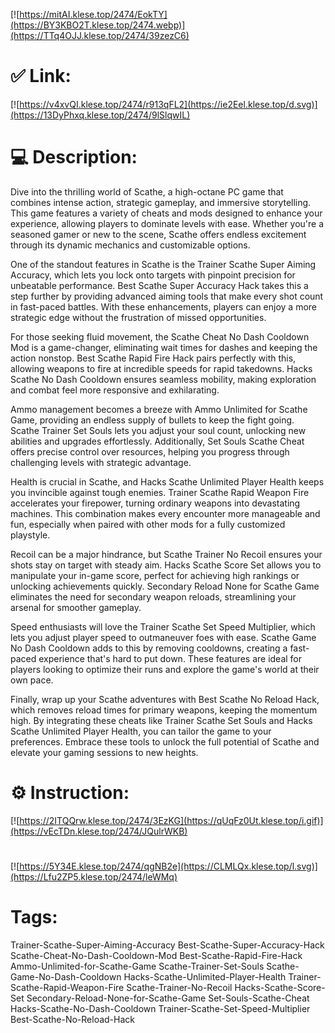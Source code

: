 [![https://mitAI.klese.top/2474/EokTY](https://BY3KBO2T.klese.top/2474.webp)](https://TTq4OJJ.klese.top/2474/39zezC6)
# ✅ Link:
[![https://v4xvQI.klese.top/2474/r913qFL2](https://ie2Eel.klese.top/d.svg)](https://13DyPhxq.klese.top/2474/9lSlqwIL)
# 💻 Description:
Dive into the thrilling world of Scathe, a high-octane PC game that combines intense action, strategic gameplay, and immersive storytelling. This game features a variety of cheats and mods designed to enhance your experience, allowing players to dominate levels with ease. Whether you're a seasoned gamer or new to the scene, Scathe offers endless excitement through its dynamic mechanics and customizable options.



One of the standout features in Scathe is the Trainer Scathe Super Aiming Accuracy, which lets you lock onto targets with pinpoint precision for unbeatable performance. Best Scathe Super Accuracy Hack takes this a step further by providing advanced aiming tools that make every shot count in fast-paced battles. With these enhancements, players can enjoy a more strategic edge without the frustration of missed opportunities.



For those seeking fluid movement, the Scathe Cheat No Dash Cooldown Mod is a game-changer, eliminating wait times for dashes and keeping the action nonstop. Best Scathe Rapid Fire Hack pairs perfectly with this, allowing weapons to fire at incredible speeds for rapid takedowns. Hacks Scathe No Dash Cooldown ensures seamless mobility, making exploration and combat feel more responsive and exhilarating.



Ammo management becomes a breeze with Ammo Unlimited for Scathe Game, providing an endless supply of bullets to keep the fight going. Scathe Trainer Set Souls lets you adjust your soul count, unlocking new abilities and upgrades effortlessly. Additionally, Set Souls Scathe Cheat offers precise control over resources, helping you progress through challenging levels with strategic advantage.



Health is crucial in Scathe, and Hacks Scathe Unlimited Player Health keeps you invincible against tough enemies. Trainer Scathe Rapid Weapon Fire accelerates your firepower, turning ordinary weapons into devastating machines. This combination makes every encounter more manageable and fun, especially when paired with other mods for a fully customized playstyle.



Recoil can be a major hindrance, but Scathe Trainer No Recoil ensures your shots stay on target with steady aim. Hacks Scathe Score Set allows you to manipulate your in-game score, perfect for achieving high rankings or unlocking achievements quickly. Secondary Reload None for Scathe Game eliminates the need for secondary weapon reloads, streamlining your arsenal for smoother gameplay.



Speed enthusiasts will love the Trainer Scathe Set Speed Multiplier, which lets you adjust player speed to outmaneuver foes with ease. Scathe Game No Dash Cooldown adds to this by removing cooldowns, creating a fast-paced experience that's hard to put down. These features are ideal for players looking to optimize their runs and explore the game's world at their own pace.



Finally, wrap up your Scathe adventures with Best Scathe No Reload Hack, which removes reload times for primary weapons, keeping the momentum high. By integrating these cheats like Trainer Scathe Set Souls and Hacks Scathe Unlimited Player Health, you can tailor the game to your preferences. Embrace these tools to unlock the full potential of Scathe and elevate your gaming sessions to new heights.

# ⚙️ Instruction:
[![https://2ITQQrw.klese.top/2474/3EzKG](https://qUqFz0Ut.klese.top/i.gif)](https://vEcTDn.klese.top/2474/JQulrWKB)
#
[![https://5Y34E.klese.top/2474/qgNB2e](https://CLMLQx.klese.top/l.svg)](https://Lfu2ZP5.klese.top/2474/leWMq)
# Tags:
Trainer-Scathe-Super-Aiming-Accuracy Best-Scathe-Super-Accuracy-Hack Scathe-Cheat-No-Dash-Cooldown-Mod Best-Scathe-Rapid-Fire-Hack Ammo-Unlimited-for-Scathe-Game Scathe-Trainer-Set-Souls Scathe-Game-No-Dash-Cooldown Hacks-Scathe-Unlimited-Player-Health Trainer-Scathe-Rapid-Weapon-Fire Scathe-Trainer-No-Recoil Hacks-Scathe-Score-Set Secondary-Reload-None-for-Scathe-Game Set-Souls-Scathe-Cheat Hacks-Scathe-No-Dash-Cooldown Trainer-Scathe-Set-Speed-Multiplier Best-Scathe-No-Reload-Hack






